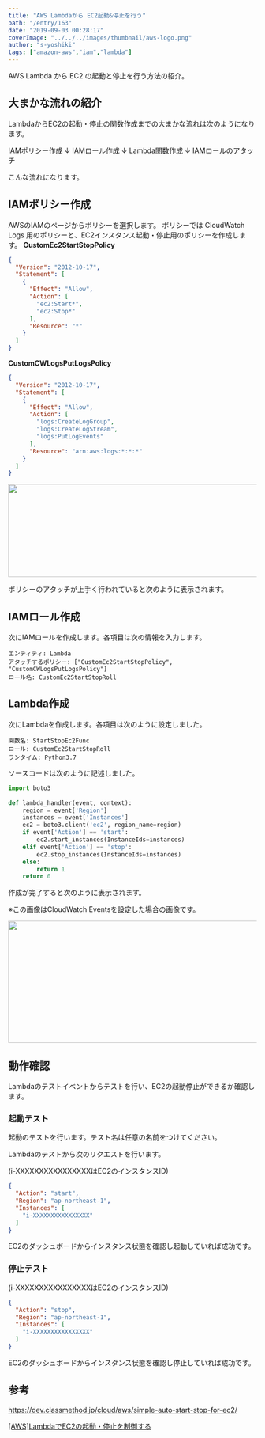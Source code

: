 ```yaml
---
title: "AWS Lambdaから EC2起動&停止を行う"
path: "/entry/163"
date: "2019-09-03 00:28:17"
coverImage: "../../../images/thumbnail/aws-logo.png"
author: "s-yoshiki"
tags: ["amazon-aws","iam","lambda"]
---
```


AWS Lambda から EC2 の起動と停止を行う方法の紹介。

## 大まかな流れの紹介

LambdaからEC2の起動・停止の関数作成までの大まかな流れは次のようになります。

IAMポリシー作成
↓
IAMロール作成
↓
Lambda関数作成
↓
IAMロールのアタッチ

こんな流れになります。

## IAMポリシー作成

AWSのIAMのページからポリシーを選択します。
ポリシーでは CloudWatch Logs 用のポリシーと、EC2インスタンス起動・停止用のポリシーを作成します。
**CustomEc2StartStopPolicy**

```json
{
  "Version": "2012-10-17",
  "Statement": [
    {
      "Effect": "Allow",
      "Action": [
        "ec2:Start*",
        "ec2:Stop*"
      ],
      "Resource": "*"
    }
  ]
}
```

**CustomCWLogsPutLogsPolicy**

```json
{
  "Version": "2012-10-17",
  "Statement": [
    {
      "Effect": "Allow",
      "Action": [
        "logs:CreateLogGroup",
        "logs:CreateLogStream",
        "logs:PutLogEvents"
      ],
      "Resource": "arn:aws:logs:*:*:*"
    }
  ]
}
```

<img class="alignnone size-full wp-image-1499" src="https://tech-blog.s-yoshiki.com/wp-content/uploads/2019/09/20190903001100-e1567437591700.png" alt="" width="800" height="188">

ポリシーのアタッチが上手く行われていると次のように表示されます。

## IAMロール作成

次にIAMロールを作成します。各項目は次の情報を入力します。

```
エンティティ: Lambda
アタッチするポリシー: ["CustomEc2StartStopPolicy", "CustomCWLogsPutLogsPolicy"]
ロール名: CustomEc2StartStopRoll
```

## Lambda作成

次にLambdaを作成します。各項目は次のように設定しました。

```
関数名: StartStopEc2Func
ロール: CustomEc2StartStopRoll
ランタイム: Python3.7
```

ソースコードは次のように記述しました。

```py
import boto3
 
def lambda_handler(event, context):
    region = event['Region']
    instances = event['Instances']
    ec2 = boto3.client('ec2', region_name=region)
    if event['Action'] == 'start':
        ec2.start_instances(InstanceIds=instances)
    elif event['Action'] == 'stop':
        ec2.stop_instances(InstanceIds=instances)
    else:
        return 1
    return 0
```

作成が完了すると次のように表示されます。

※この画像はCloudWatch Eventsを設定した場合の画像です。

<img class="alignnone size-full wp-image-1500" src="https://tech-blog.s-yoshiki.com/wp-content/uploads/2019/09/20190903002100-e1567437714586.png" alt="" width="800" height="247">

## 動作確認

Lambdaのテストイベントからテストを行い、EC2の起動停止ができるか確認します。

### 起動テスト

起動のテストを行います。テスト名は任意の名前をつけてください。

Lambdaのテストから次のリクエストを行います。

(i-XXXXXXXXXXXXXXXXはEC2のインスタンスID)

```json
{
  "Action": "start",
  "Region": "ap-northeast-1",
  "Instances": [
    "i-XXXXXXXXXXXXXXXX"
  ]
}
```

EC2のダッシュボードからインスタンス状態を確認し起動していれば成功です。

### 停止テスト

(i-XXXXXXXXXXXXXXXXはEC2のインスタンスID)

```json
{
  "Action": "stop",
  "Region": "ap-northeast-1",
  "Instances": [
    "i-XXXXXXXXXXXXXXXX"
  ]
}
```

EC2のダッシュボードからインスタンス状態を確認し停止していれば成功です。

## 参考

<a href="https://dev.classmethod.jp/cloud/aws/simple-auto-start-stop-for-ec2/">https://dev.classmethod.jp/cloud/aws/simple-auto-start-stop-for-ec2/</a>

<a href="https://www.simpline.co.jp/tech_ty/awslambda%E3%81%A7ec2%E3%81%AE%E8%B5%B7%E5%8B%95%E3%83%BB%E5%81%9C%E6%AD%A2%E3%82%92%E5%88%B6%E5%BE%A1%E3%81%99%E3%82%8B/">[AWS]LambdaでEC2の起動・停止を制御する</a>
